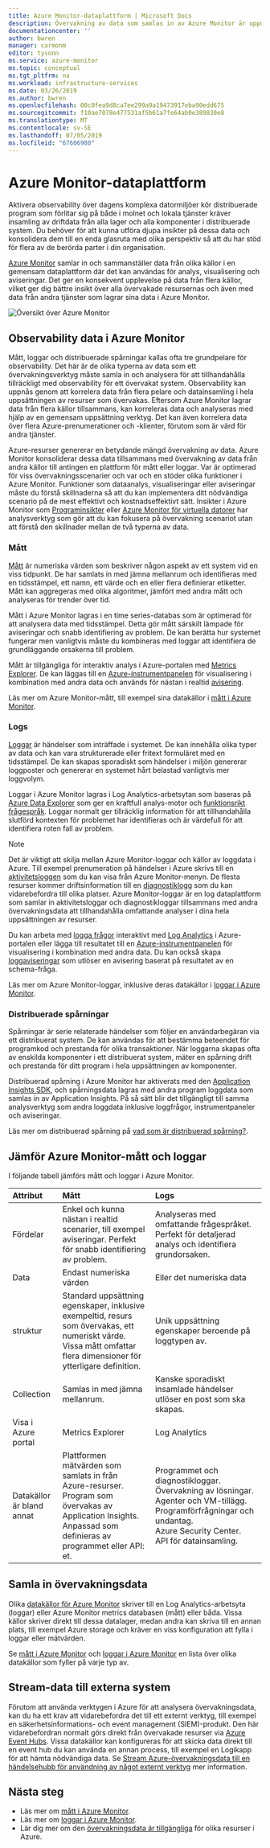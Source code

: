 ```yaml
---
title: Azure Monitor-dataplattform | Microsoft Docs
description: Övervakning av data som samlas in av Azure Monitor är uppdelad i mått som är lätt och kan stödja scenarier i nästan realtid och loggar som används för avancerad analys.
documentationcenter: ''
author: bwren
manager: carmonm
editor: tysonn
ms.service: azure-monitor
ms.topic: conceptual
ms.tgt_pltfrm: na
ms.workload: infrastructure-services
ms.date: 03/26/2019
ms.author: bwren
ms.openlocfilehash: 00c0fea9d8ca7ee299a9a19473917eba90edd675
ms.sourcegitcommit: f10ae7078e477531af5b61a7fe64ab0e389830e8
ms.translationtype: MT
ms.contentlocale: sv-SE
ms.lasthandoff: 07/05/2019
ms.locfileid: "67606980"
---
```

# <a name="azure-monitor-data-platform"></a>Azure Monitor-dataplattform

Aktivera observability över dagens komplexa datormiljöer kör distribuerade program som förlitar sig på både i molnet och lokala tjänster kräver insamling av driftdata från alla lager och alla komponenter i distribuerade system. Du behöver för att kunna utföra djupa insikter på dessa data och konsolidera dem till en enda glasruta med olika perspektiv så att du har stöd för flera av de berörda parter i din organisation.

[Azure Monitor](../overview.md) samlar in och sammanställer data från olika källor i en gemensam dataplattform där det kan användas för analys, visualisering och aviseringar. Det ger en konsekvent upplevelse på data från flera källor, vilket ger dig bättre insikt över alla övervakade resursernas och även med data från andra tjänster som lagrar sina data i Azure Monitor.


![Översikt över Azure Monitor](media/data-platform/overview.png)

## <a name="observability-data-in-azure-monitor"></a>Observability data i Azure Monitor
Mått, loggar och distribuerade spårningar kallas ofta tre grundpelare för observability. Det här är de olika typerna av data som ett övervakningsverktyg måste samla in och analysera för att tillhandahålla tillräckligt med observability för ett övervakat system. Observability kan uppnås genom att korrelera data från flera pelare och datainsamling i hela uppsättningen av resurser som övervakas. Eftersom Azure Monitor lagrar data från flera källor tillsammans, kan korreleras data och analyseras med hjälp av en gemensam uppsättning verktyg. Det kan även korrelera data över flera Azure-prenumerationer och -klienter, förutom som är värd för andra tjänster.

Azure-resurser genererar en betydande mängd övervakning av data. Azure Monitor konsoliderar dessa data tillsammans med övervakning av data från andra källor till antingen en plattform för mått eller loggar. Var är optimerad för viss övervakningsscenarier och var och en stöder olika funktioner i Azure Monitor. Funktioner som dataanalys, visualiseringar eller aviseringar måste du förstå skillnaderna så att du kan implementera ditt nödvändiga scenario på de mest effektivt och kostnadseffektivt sätt. Insikter i Azure Monitor som [Programinsikter](../app/app-insights-overview.md) eller [Azure Monitor för virtuella datorer](../insights/vminsights-overview.md) har analysverktyg som gör att du kan fokusera på övervakning scenariot utan att förstå den skillnader mellan de två typerna av data. 


### <a name="metrics"></a>Mått
[Mått](data-platform-metrics.md) är numeriska värden som beskriver någon aspekt av ett system vid en viss tidpunkt. De har samlats in med jämna mellanrum och identifieras med en tidsstämpel, ett namn, ett värde och en eller flera definierar etiketter. Mått kan aggregeras med olika algoritmer, jämfört med andra mått och analyseras för trender över tid. 

Mått i Azure Monitor lagras i en time series-databas som är optimerad för att analysera data med tidsstämpel. Detta gör mått särskilt lämpade för aviseringar och snabb identifiering av problem. De kan berätta hur systemet fungerar men vanligtvis måste du kombineras med loggar att identifiera de grundläggande orsakerna till problem.

Mått är tillgängliga för interaktiv analys i Azure-portalen med [Metrics Explorer](../app/metrics-explorer.md). De kan läggas till en [Azure-instrumentpanelen](../learn/tutorial-app-dashboards.md) för visualisering i kombination med andra data och används för nästan i realtid [avisering](alerts-metric.md).

Läs mer om Azure Monitor-mått, till exempel sina datakällor i [mått i Azure Monitor](data-platform-metrics.md).

### <a name="logs"></a>Logs
[Loggar](data-platform-logs.md) är händelser som inträffade i systemet. De kan innehålla olika typer av data och kan vara strukturerade eller fritext formuläret med en tidsstämpel. De kan skapas sporadiskt som händelser i miljön genererar loggposter och genererar en systemet hårt belastad vanligtvis mer loggvolym.

Loggar i Azure Monitor lagras i Log Analytics-arbetsytan som baseras på [Azure Data Explorer](/azure/data-explorer/) som ger en kraftfull analys-motor och [funktionsrikt frågespråk](/azure/kusto/query/). Loggar normalt ger tillräcklig information för att tillhandahålla slutförd kontexten för problemet har identifieras och är värdefull för att identifiera roten fall av problem.

> [!NOTE]
> Det är viktigt att skilja mellan Azure Monitor-loggar och källor av loggdata i Azure. Till exempel prenumeration på händelser i Azure skrivs till en [aktivitetsloggen](activity-logs-overview.md) som du kan visa från Azure Monitor-menyn. De flesta resurser kommer driftsinformation till en [diagnostiklogg](diagnostic-logs-overview.md) som du kan vidarebefordra till olika platser. Azure Monitor-loggar är en log dataplattform som samlar in aktivitetsloggar och diagnostikloggar tillsammans med andra övervakningsdata att tillhandahålla omfattande analyser i dina hela uppsättningen av resurser.


 Du kan arbeta med [logga frågor](../log-query/log-query-overview.md) interaktivt med [Log Analytics](../log-query/portals.md) i Azure-portalen eller lägga till resultatet till en [Azure-instrumentpanelen](../learn/tutorial-app-dashboards.md) för visualisering i kombination med andra data. Du kan också skapa [loggaviseringar](alerts-log.md) som utlöser en avisering baserat på resultatet av en schema-fråga.

Läs mer om Azure Monitor-loggar, inklusive deras datakällor i [loggar i Azure Monitor](data-platform-logs.md).

### <a name="distributed-traces"></a>Distribuerade spårningar
Spårningar är serie relaterade händelser som följer en användarbegäran via ett distribuerat system. De kan användas för att bestämma beteendet för programkod och prestanda för olika transaktioner. När loggarna skapas ofta av enskilda komponenter i ett distribuerat system, mäter en spårning drift och prestanda för ditt program i hela uppsättningen av komponenter.

Distribuerad spårning i Azure Monitor har aktiverats med den [Application Insights SDK](../app/distributed-tracing.md), och spårningsdata lagras med andra program loggdata som samlas in av Application Insights. På så sätt blir det tillgängligt till samma analysverktyg som andra loggdata inklusive loggfrågor, instrumentpaneler och aviseringar.

Läs mer om distribuerad spårning på [vad som är distribuerad spårning?](../app/distributed-tracing.md).


## <a name="compare-azure-monitor-metrics-and-logs"></a>Jämför Azure Monitor-mått och loggar

I följande tabell jämförs mått och loggar i Azure Monitor.

| Attribut  | Mått | Logs |
|:---|:---|:---|
| Fördelar | Enkel och kunna nästan i realtid scenarier, till exempel aviseringar. Perfekt för snabb identifiering av problem. | Analyseras med omfattande frågespråket. Perfekt för detaljerad analys och identifiera grundorsaken. |
| Data | Endast numeriska värden | Eller det numeriska data |
| struktur | Standard uppsättning egenskaper, inklusive exempeltid, resurs som övervakas, ett numeriskt värde. Vissa mått omfattar flera dimensioner för ytterligare definition. | Unik uppsättning egenskaper beroende på loggtypen av. |
| Collection | Samlas in med jämna mellanrum. | Kanske sporadiskt insamlade händelser utlöser en post som ska skapas. |
| Visa i Azure portal | Metrics Explorer | Log Analytics |
| Datakällor är bland annat | Plattformen mätvärden som samlats in från Azure-resurser.<br>Program som övervakas av Application Insights.<br>Anpassad som definieras av programmet eller API: et. | Programmet och diagnostikloggar.<br>Övervakning av lösningar.<br>Agenter och VM-tillägg.<br>Programförfrågningar och undantag.<br>Azure Security Center.<br>API för datainsamling. |

## <a name="collect-monitoring-data"></a>Samla in övervakningsdata
Olika [datakällor för Azure Monitor](data-sources.md) skriver till en Log Analytics-arbetsyta (loggar) eller Azure Monitor metrics databasen (mått) eller båda. Vissa källor skriver direkt till dessa datalager, medan andra kan skriva till en annan plats, till exempel Azure storage och kräver en viss konfiguration att fylla i loggar eller mätvärden. 

Se [mått i Azure Monitor](data-platform-metrics.md) och [loggar i Azure Monitor](data-platform-logs.md) en lista över olika datakällor som fyller på varje typ av.


## <a name="stream-data-to-external-systems"></a>Stream-data till externa system
Förutom att använda verktygen i Azure för att analysera övervakningsdata, kan du ha ett krav att vidarebefordra det till ett externt verktyg, till exempel en säkerhetsinformations- och event management (SIEM)-produkt. Den här vidarebefordran normalt görs direkt från övervakade resurser via [Azure Event Hubs](/azure/event-hubs/). Vissa datakällor kan konfigureras för att skicka data direkt till en event hub du kan använda en annan process, till exempel en Logikapp för att hämta nödvändiga data. Se [Stream Azure-övervakningsdata till en händelsehubb för användning av något externt verktyg](stream-monitoring-data-event-hubs.md) mer information.



## <a name="next-steps"></a>Nästa steg

- Läs mer om [mått i Azure Monitor](data-platform-metrics.md).
- Läs mer om [loggar i Azure Monitor](data-platform-logs.md).
- Lär dig mer om den [övervakningsdata är tillgängliga](data-sources.md) för olika resurser i Azure.
